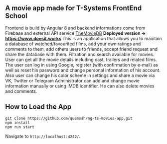 ## A movie app made for T-Systems FrontEnd School

Frontend is build by Angular 8 and backend informations come from Firebase and external API service [TheMovieDB](https://developers.themoviedb.org/3)
**Deployed version -> https://www.doesit.works**
This is an application that allows you to maintain a database of watched/favourited films, add your own ratings and comments to them, add others users to friends, accept friend request and share the database with them.
Filtration and search available for movies. User can get all the movie details including cast, trailers and related films.
The user can log in using Google, register (with confirmation by e-mail) as well as reset his password and change personal information of his account.
Also user can change his color scheme in settings and share a movie via VK, Twitter or Telegram
Administrator can add and change movie information manually or using IMDB identifier. He can also delete movies and comments.

<!-- ## Statement of work

<p align="left">
  <a href="https://sun9-53.userapi.com/c855224/v855224301/b1942/EJItLBHj4_U.jpg">
    <img
      alt="Картинка ТЗ"
      src="https://sun9-53.userapi.com/c855224/v855224301/b1942/EJItLBHj4_U.jpg"
      width="600"
    />
  </a>
</p> -->

## How to Load the App

```
git clone https://github.com/quemsah/ng-ts-movies-app.git
npm install
npm run start
```

Navigate to `http://localhost:4242/`.